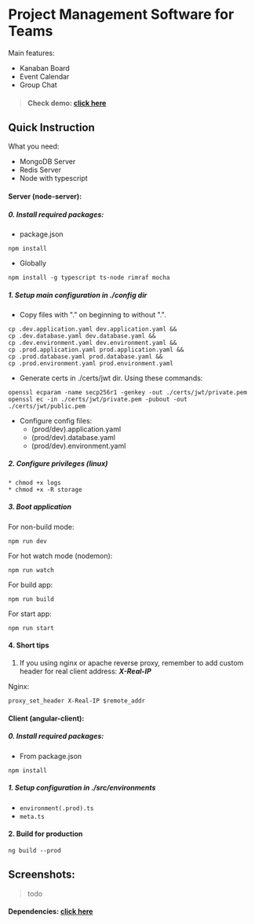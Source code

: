 Project Management Software for Teams 
===

Main features:

* Kanaban Board
* Event Calendar
* Group Chat

> #### Check demo: [click here](http://teamflow.evcode.pl)

## Quick Instruction

What you need:
* MongoDB Server
* Redis Server
* Node with typescript

#### Server (node-server):

##### 0. Install required packages:

* package.json
```
npm install
```
* Globally
```
npm install -g typescript ts-node rimraf mocha
```

##### 1. Setup main configuration in *./config* dir
* Copy files with "." on beginning to without ".".
```
cp .dev.application.yaml dev.application.yaml &&
cp .dev.database.yaml dev.database.yaml &&
cp .dev.environment.yaml dev.environment.yaml &&
cp .prod.application.yaml prod.application.yaml &&
cp .prod.database.yaml prod.database.yaml &&
cp .prod.environment.yaml prod.environment.yaml
```
* Generate certs in ./certs/jwt dir. Using these commands:
```shell
openssl ecparam -name secp256r1 -genkey -out ./certs/jwt/private.pem
openssl ec -in ./certs/jwt/private.pem -pubout -out ./certs/jwt/public.pem
```
* Configure config files:
	* (prod/dev).application.yaml
	* (prod/dev).database.yaml
	* (prod/dev).environment.yaml
	
##### 2. Configure privileges (linux)
	* chmod +x logs
	* chmod +x -R storage
	
##### 3. Boot application
For non-build mode:
```
npm run dev
```
For hot watch mode (nodemon):
```
npm run watch
```
For build app:
```
npm run build
```
For start app:
```
npm run start
```

#### 4. Short tips
1. If you using nginx or apache reverse proxy, remember to add custom header for real client address: ***X-Real-IP***

Nginx:
```
proxy_set_header X-Real-IP $remote_addr
```

#### Client (angular-client):

##### 0. Install required packages:

* From package.json
```
npm install
```

##### 1. Setup configuration in ./src/environments
* `environment(.prod).ts`
* `meta.ts`

#### 2. Build for production
```
ng build --prod
```

## Screenshots:
> todo


#### Dependencies: [click here](https://github.com/boski-src/teamflow-project-management/network/dependencies)
